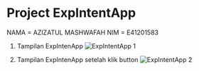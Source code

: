 # Project ExpIntentApp

NAMA = AZIZATUL MASHWAFAH
NIM = E41201583

1. Tampilan ExpIntenApp
![ExpIntentApp 1](https://user-images.githubusercontent.com/75109998/137167117-abead2f0-b6a5-4662-addd-68577f718606.jpg)

2. Tampilan ExpIntenApp setelah klik button
![ExpIntentApp 2](https://user-images.githubusercontent.com/75109998/137167238-9becc06e-4101-4771-8255-2b43aabece38.jpg)
